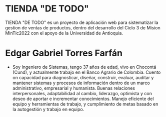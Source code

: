 # TIENDA "DE TODO"

TIENDA "DE TODO" es un proyecto de aplicación web para sistematizar la gestion de ventas de productos, dentro del desarrollo del Ciclo 3 de Mision MinTic2022 con el apoyo de la Universidad de Antioquia. 



# Edgar Gabriel Torres Farfán
- Soy Ingeniero de Sistemas, tengo 37 años de edad, vivo en Chocontá (Cund), y actualmente trabajo en el Banco Agrario de Colombia. Cuento on capacidad para diagnosticar, diseñar, construir, evaluar, auditar y mantener sistemas y procesos de información dentro de un marco administrativo, empresarial y humanista. Buenas relaciones interpersonales, adaptabilidad al cambio, liderazgo, optimista y con deseo de aportar e incrementar conocimientos. Manejo eficiente del equipo y herramientas de trabajo, y cumplimiento de metas basado en la autogestión y trabajo en equipo.
